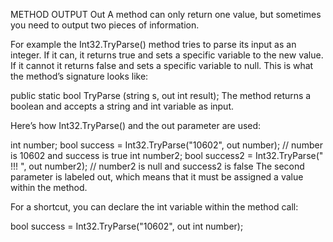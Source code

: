 METHOD OUTPUT
Out
A method can only return one value, but sometimes you need to output two pieces of information.

For example the Int32.TryParse() method tries to parse its input as an integer. If it can, it returns true and sets a specific variable to the new value. If it cannot it returns false and sets a specific variable to null. This is what the method’s signature looks like:

public static bool TryParse (string s, out int result);
The method returns a boolean and accepts a string and int variable as input.

Here’s how Int32.TryParse() and the out parameter are used:

int number;
bool success = Int32.TryParse("10602", out number); 
// number is 10602 and success is true
int number2;
bool success2 = Int32.TryParse(" !!! ", out number2);
// number2 is null and success2 is false
The second parameter is labeled out, which means that it must be assigned a value within the method.

For a shortcut, you can declare the int variable within the method call:

bool success = Int32.TryParse("10602", out int number);
